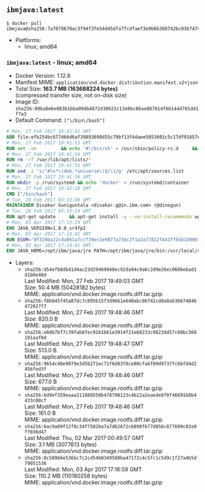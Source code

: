 ## `ibmjava:latest`

```console
$ docker pull ibmjava@sha256:7a7078670ac3f94f3fe54d45dfa7fcdfaef3e9b6b308742bc03bf474acae4672
```

-	Platforms:
	-	linux; amd64

### `ibmjava:latest` - linux; amd64

-	Docker Version: 1.12.6
-	Manifest MIME: `application/vnd.docker.distribution.manifest.v2+json`
-	Total Size: **163.7 MB (163688224 bytes)**  
	(compressed transfer size, not on-disk size)
-	Image ID: `sha256:89ba8e6e083b1bba09db4872d30622c13e8bc86ae887014f6b144d701d41f7a3`
-	Default Command: `["\/bin\/bash"]`

```dockerfile
# Mon, 27 Feb 2017 19:41:42 GMT
ADD file:efb254bc677d66d6af39893698d55c79bf13f4daee5053601c5c17df91657e6e in / 
# Mon, 27 Feb 2017 19:41:53 GMT
RUN set -xe 		&& echo '#!/bin/sh' > /usr/sbin/policy-rc.d 	&& echo 'exit 101' >> /usr/sbin/policy-rc.d 	&& chmod +x /usr/sbin/policy-rc.d 		&& dpkg-divert --local --rename --add /sbin/initctl 	&& cp -a /usr/sbin/policy-rc.d /sbin/initctl 	&& sed -i 's/^exit.*/exit 0/' /sbin/initctl 		&& echo 'force-unsafe-io' > /etc/dpkg/dpkg.cfg.d/docker-apt-speedup 		&& echo 'DPkg::Post-Invoke { "rm -f /var/cache/apt/archives/*.deb /var/cache/apt/archives/partial/*.deb /var/cache/apt/*.bin || true"; };' > /etc/apt/apt.conf.d/docker-clean 	&& echo 'APT::Update::Post-Invoke { "rm -f /var/cache/apt/archives/*.deb /var/cache/apt/archives/partial/*.deb /var/cache/apt/*.bin || true"; };' >> /etc/apt/apt.conf.d/docker-clean 	&& echo 'Dir::Cache::pkgcache ""; Dir::Cache::srcpkgcache "";' >> /etc/apt/apt.conf.d/docker-clean 		&& echo 'Acquire::Languages "none";' > /etc/apt/apt.conf.d/docker-no-languages 		&& echo 'Acquire::GzipIndexes "true"; Acquire::CompressionTypes::Order:: "gz";' > /etc/apt/apt.conf.d/docker-gzip-indexes 		&& echo 'Apt::AutoRemove::SuggestsImportant "false";' > /etc/apt/apt.conf.d/docker-autoremove-suggests
# Mon, 27 Feb 2017 19:41:54 GMT
RUN rm -rf /var/lib/apt/lists/*
# Mon, 27 Feb 2017 19:41:55 GMT
RUN sed -i 's/^#\s*\(deb.*universe\)$/\1/g' /etc/apt/sources.list
# Mon, 27 Feb 2017 19:41:56 GMT
RUN mkdir -p /run/systemd && echo 'docker' > /run/systemd/container
# Mon, 27 Feb 2017 19:42:10 GMT
CMD ["/bin/bash"]
# Tue, 28 Feb 2017 03:33:09 GMT
MAINTAINER Dinakar Guniguntala <dinakar.g@in.ibm.com> (@dinogun)
# Tue, 28 Feb 2017 03:33:24 GMT
RUN apt-get update     && apt-get install -y --no-install-recommends wget ca-certificates     && rm -rf /var/lib/apt/lists/*
# Mon, 03 Apr 2017 17:13:24 GMT
ENV JAVA_VERSION=1.8.0_sr4fp2
# Mon, 03 Apr 2017 17:14:01 GMT
RUN ESUM="9f319ba22cda861a7ccf39ec1e9877a73dc2f1a2a77822f441ffb5b1d9867f16"     && BASE_URL="https://public.dhe.ibm.com/ibmdl/export/pub/systems/cloud/runtimes/java/meta/"     && YML_FILE="jre/linux/x86_64/index.yml"     && wget -q -U UA_IBM_JAVA_Docker -O /tmp/index.yml $BASE_URL/$YML_FILE     && JAVA_URL=$(cat /tmp/index.yml | sed -n '/'$JAVA_VERSION'/{n;p}' | sed -n 's/\s*uri:\s//p' | tr -d '\r')     && wget -q -U UA_IBM_JAVA_Docker -O /tmp/ibm-java.bin $JAVA_URL     && echo "$ESUM  /tmp/ibm-java.bin" | sha256sum -c -     && echo "INSTALLER_UI=silent" > /tmp/response.properties     && echo "USER_INSTALL_DIR=/opt/ibm/java" >> /tmp/response.properties     && echo "LICENSE_ACCEPTED=TRUE" >> /tmp/response.properties     && mkdir -p /opt/ibm     && chmod +x /tmp/ibm-java.bin     && /tmp/ibm-java.bin -i silent -f /tmp/response.properties     && rm -f /tmp/response.properties     && rm -f /tmp/index.yml     && rm -f /tmp/ibm-java.bin
# Mon, 03 Apr 2017 17:14:01 GMT
ENV JAVA_HOME=/opt/ibm/java/jre PATH=/opt/ibm/java/jre/bin:/usr/local/sbin:/usr/local/bin:/usr/sbin:/usr/bin:/sbin:/bin
```

-	Layers:
	-	`sha256:d54efb8db41d4ac23d29469940ec92da94c9a6c2d9e26ec060bebad1d1b0e48d`  
		Last Modified: Mon, 27 Feb 2017 19:49:03 GMT  
		Size: 50.4 MB (50428182 bytes)  
		MIME: application/vnd.docker.image.rootfs.diff.tar.gzip
	-	`sha256:f8b845f45a87dc7c095b15f3d9661e640ebc86f42cd8e8ab36674846472027f7`  
		Last Modified: Mon, 27 Feb 2017 19:48:46 GMT  
		Size: 820.0 B  
		MIME: application/vnd.docker.image.rootfs.diff.tar.gzip
	-	`sha256:e8db7bf7c39fab6fec91b1b61e3914f21e60233c9823dd57c60bc360191aaf0d`  
		Last Modified: Mon, 27 Feb 2017 19:48:47 GMT  
		Size: 513.0 B  
		MIME: application/vnd.docker.image.rootfs.diff.tar.gzip
	-	`sha256:9654c40e9079e3d5b271ec71f6d83f8ce80cfa6f09d9737fc6bfd4d2456fed3f`  
		Last Modified: Mon, 27 Feb 2017 19:48:46 GMT  
		Size: 677.0 B  
		MIME: application/vnd.docker.image.rootfs.diff.tar.gzip
	-	`sha256:6d9ef359eaaa311860550b478790123c4b22a2eaede8f8f46691b0b4433c08cf`  
		Last Modified: Mon, 27 Feb 2017 19:48:46 GMT  
		Size: 161.0 B  
		MIME: application/vnd.docker.image.rootfs.diff.tar.gzip
	-	`sha256:6ac9a09f12f0c34f7502ba7a7d62672c6890f677d856c877609c03a9ff036d47`  
		Last Modified: Thu, 02 Mar 2017 00:49:57 GMT  
		Size: 3.1 MB (3077613 bytes)  
		MIME: application/vnd.docker.image.rootfs.diff.tar.gzip
	-	`sha256:0c58966e536bc7c2cd54b0349580ba47172c4c5fc1c5d9c1f27a4b5d79051536`  
		Last Modified: Mon, 03 Apr 2017 17:16:59 GMT  
		Size: 110.2 MB (110180258 bytes)  
		MIME: application/vnd.docker.image.rootfs.diff.tar.gzip
